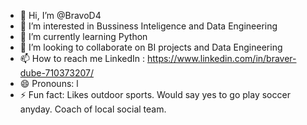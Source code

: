 - 👋 Hi, I’m @BravoD4
- 👀 I’m interested in Bussiness Inteligence and Data Engineering
- 🌱 I’m currently learning Python
- 💞️ I’m looking to collaborate on BI projects and Data Engineering
- 📫 How to reach me LinkedIn : https://www.linkedin.com/in/braver-dube-710373207/
- 😄 Pronouns: l
- ⚡ Fun fact: Likes outdoor sports. Would say yes to go play soccer anyday. Coach of local social team.

<!---
BravoD4/BravoD4 is a ✨ special ✨ repository because its `README.md` (this file) appears on your GitHub profile.
You can click the Preview link to take a look at your changes.
--->
